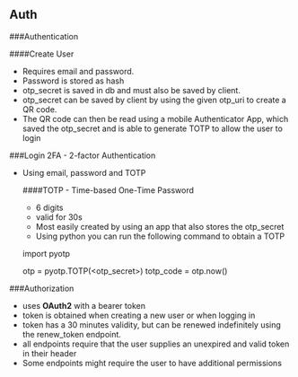 ## Auth

###Authentication

####Create User
- Requires email and password.
- Password is stored as hash
- otp_secret is saved in db and must also be saved by client.
- otp_secret can be saved by client by using the given otp_uri to create a QR code.
- The QR code can then be read using a mobile Authenticator App, 
which saved the otp_secret and is able to generate TOTP to allow the user to login


###Login 2FA - 2-factor Authentication

- Using email, password and TOTP

    ####TOTP - Time-based One-Time Password
    - 6 digits
    - valid for 30s
    - Most easily created by using an app that also stores the otp_secret
    - Using python you can run the following command to obtain a TOTP
      
    
    import pyotp
    
    otp = pyotp.TOTP(<otp_secret>)
    totp_code = otp.now()


###Authorization
- uses **OAuth2** with a bearer token
- token is obtained when creating a new user or when logging in
- token has a 30 minutes validity, but can be renewed indefinitely using the renew_token endpoint.
- all endpoints require that the user supplies an unexpired and valid token in their header
- Some endpoints might require the user to have additional permissions

